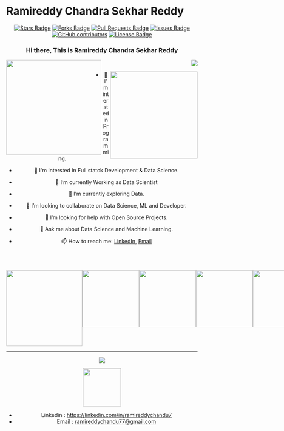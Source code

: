 # Ramireddy Chandra Sekhar Reddy
<div align="center">
<a href="https://github.com/ramireddychandra/ramireddychandra/stargazers"><img src="https://img.shields.io/github/stars/ramireddychandra/ramireddychandra" alt="Stars Badge"/></a>
<a href="https://github.com/ramireddychandra/ramireddychandra/network/members"><img src="https://img.shields.io/github/forks/ramireddychandra/ramireddychandra" alt="Forks Badge"/></a>
<a href="https://github.com/ramireddychandra/chandusekha/pulls"><img src="https://img.shields.io/github/issues-pr/ramireddychandra/ramireddychandra" alt="Pull Requests Badge"/></a>
<a href="https://github.com/ramireddychandra/chandusekha/issues"><img src="https://img.shields.io/github/issues/ramireddychandra/ramireddychandra" alt="Issues Badge"/></a>
<a href="https://github.com/chandusekha/chandusekha/graphs/contributors"><img alt="GitHub contributors" src="https://img.shields.io/github/contributors/ramireddychandra/ramireddychandra?color=2b9348"></a>
<a href="https://github.com/ramireddychandra/ramireddychandra/blob/master/LICENSE"><img src="https://img.shields.io/github/license/ramireddychandra/ramireddychandra?color=2b9348" alt="License Badge"/></a>

### Hi there, This is Ramireddy Chandra Sekhar Reddy 
<img align='left' src="https://media.giphy.com/media/pmqaQproKGQ6v02O1n/giphy.gif" width="250"> <div align = 'right'>![](https://komarev.com/ghpvc/?username=ramireddychandra&color=yellow) <p><em> 


</em></p> </div>

<img align='right' src="https://media.giphy.com/media/QTfX9Ejfra3ZmNxh6B/giphy.gif" width="230">

- 💖 I'm intersted in Programming.<br>
- 💖 I'm intersted in Full statck Development & Data Science.<br>
- 🔭 I’m currently Working as Data Scientist
- 🌱 I’m currently exploring Data.
- 👯 I’m looking to collaborate on Data Science, ML and Developer.
- 🤔 I’m looking for help with Open Source Projects.
- 💬 Ask me about Data Science and Machine Learning.
- 📫 How to reach me: <a href= "https://linkedin.com/in/ramireddychandu7">LinkedIn</a>, <a href="ramireddychandu77@gmail.com">Email</a>


  <br><br>
<div style="display:flex;" align="center">

<img src="https://media.giphy.com/media/UtEd87cLAH789bR5sk/giphy.gif" width="200">
<img src="https://media.giphy.com/media/XAxylRMCdpbEWUAvr8/giphy.gif" width="150">
<img src="https://media.giphy.com/media/fsEaZldNC8A1PJ3mwp/giphy.gif" width="150">
<img src="https://media.giphy.com/media/ln7z2eWriiQAllfVcn/giphy.gif" width="150">
<img src="https://media.giphy.com/media/hO8uTzEOefFh3Yv5gm/giphy.gif" width="150">
</div>
<hr>
<p align= "center"><img src="https://github-readme-stats.vercel.app/api?username=chandusekha&show_icons=true"></p>
<img src="https://media.giphy.com/media/jfI82bipeyWON5PKwZ/giphy.gif" width="100"/>

- Linkedin : https://linkedin.com/in/ramireddychandu7
- Email : ramireddychandu77@gmail.com

<!---
